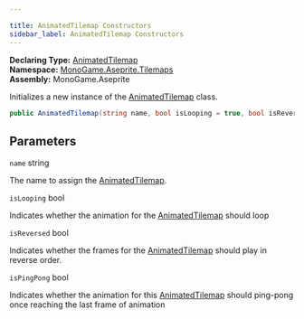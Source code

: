 ```yaml
---

title: AnimatedTilemap Constructors
sidebar_label: AnimatedTilemap Constructors
---
```

**Declaring Type:** [AnimatedTilemap](../)  
**Namespace:** [MonoGame.Aseprite.Tilemaps](../../)  
**Assembly:** MonoGame.Aseprite

Initializes a new instance of the [AnimatedTilemap](../) class.

```csharp
public AnimatedTilemap(string name, bool isLooping = true, bool isReversed = false, bool isPingPong = false);
```

## Parameters

`name`  string

The name to assign the [AnimatedTilemap](../).

`isLooping`  bool

Indicates whether the animation for the [AnimatedTilemap](../) should loop

`isReversed`  bool

Indicates whether the frames for the [AnimatedTilemap](../) should play in reverse order.

`isPingPong`  bool

Indicates whether the animation for this [AnimatedTilemap](../) should ping\-pong once reaching the  last frame of animation


